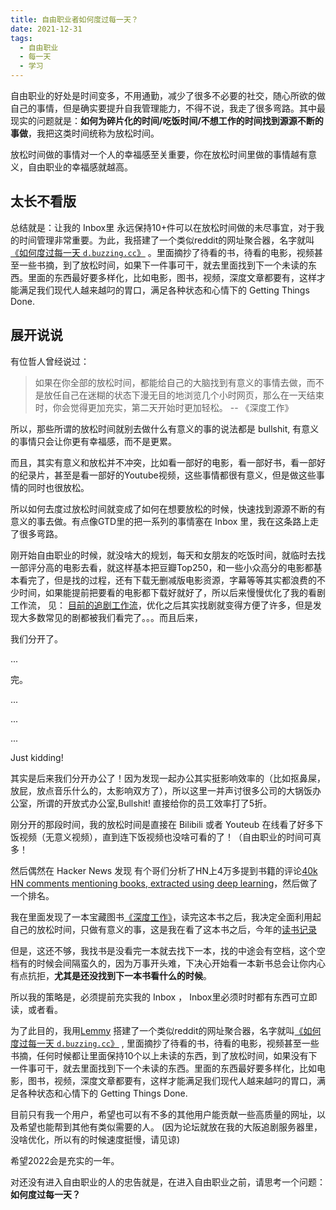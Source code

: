 ```yaml
---
title: 自由职业者如何度过每一天？
date: 2021-12-31
tags:
  - 自由职业
  - 每一天
  - 学习
---
```

自由职业的好处是时间变多，不用通勤，减少了很多不必要的社交，随心所欲的做自己的事情，但是确实要提升自我管理能力，不得不说，我走了很多弯路。其中最现实的问题就是：**如何为碎片化的时间/吃饭时间/不想工作的时间找到源源不断的事做**，我把这类时间统称为放松时间。

放松时间做的事情对一个人的幸福感至关重要，你在放松时间里做的事情越有意义，自由职业的幸福感就越高。

## 太长不看版

总结就是：让我的 Inbox里 永远保持10+件可以在放松时间做的未尽事宜，对于我的时间管理非常重要。为此，我搭建了一个类似reddit的网址聚合器，名字就叫[《如何度过每一天 `d.buzzing.cc`》](https://d.buzzing.cc/) 。里面摘抄了待看的书，待看的电影，视频甚至一些书摘，到了放松时间，如果下一件事可干，就去里面找到下一个未读的东西。里面的东西最好要多样化，比如电影，图书，视频，深度文章都要有，这样才能满足我们现代人越来越叼的胃口，满足各种状态和心情下的 Getting Things Done.

## 展开说说

有位哲人曾经说过：

> 如果在你全部的放松时间，都能给自己的大脑找到有意义的事情去做，而不是放任自己在迷糊的状态下漫无目的地浏览几个小时网页，那么在一天结束时，你会觉得更加充实，第二天开始时更加轻松。 -- 《深度工作》

所以，那些所谓的放松时间就别去做什么有意义的事的说法都是 bullshit, 有意义的事情只会让你更有幸福感，而不是更累。

而且，其实有意义和放松并不冲突，比如看一部好的电影，看一部好书，看一部好的纪录片，甚至是看一部好的Youtube视频，这些事情都很有意义，但是做这些事情的同时也很放松。

所以如何去度过放松时间就变成了如何在想要放松的时候，快速找到源源不断的有意义的事去做。有点像GTD里的把一系列的事情塞在 Inbox 里，我在这条路上走了很多弯路。

刚开始自由职业的时候，就没啥大的规划，每天和女朋友的吃饭时间，就临时去找一部评分高的电影去看，就这样基本把豆瓣Top250，和一些小众高分的电影都基本看完了，但是找的过程，还有下载无删减版电影资源，字幕等等其实都浪费的不少时间，如果能提前把要看的电影都下载好就好了，所以后来慢慢优化了我的看剧工作流， 见： [目前的追剧工作流](https://wiki.owenyoung.com/tv-shows/#workflows)，优化之后其实找剧就变得方便了许多，但是发现大多数常见的剧都被我们看完了。。。而且后来，


我们分开了。

...

完。

...

...

...

Just kidding! 

其实是后来我们分开办公了！因为发现一起办公其实挺影响效率的（比如抠鼻屎，放屁，放点音乐什么的，太影响双方了），所以这里一并声讨很多公司的大锅饭办公室，所谓的开放式办公室,Bullshit! 直接给你的员工效率打了5折。

刚分开的那段时间，我的放松时间是直接在 Bilibili 或者 Youteub 在线看了好多下饭视频（无意义视频），直到连下饭视频也没啥可看的了！（自由职业的时间可真多！

然后偶然在 Hacker News 发现 有个哥们分析了HN上4万多提到书籍的评论[40k HN comments mentioning books, extracted using deep learning](https://news.ycombinator.com/item?id=28595967)，然后做了一个排名。

我在里面发现了一本宝藏图书[《深度工作》](https://book.douban.com/subject/27056409/)，读完这本书之后，我决定全面利用起自己的放松时间，只做有意义的事，这是我在看了这本书之后，今年的[读书记录](https://wiki.owenyoung.com/books/#2021)

但是，这还不够，我找书是没看完一本就去找下一本，找的中途会有空档，这个空档有的时候会间隔蛮久的，因为万事开头难，下决心开始看一本新书总会让你内心有点抗拒，**尤其是还没找到下一本书看什么的时候**。

所以我的策略是，必须提前充实我的 Inbox ， Inbox里必须时时都有东西可立即读，或者看。

为了此目的，我用[Lemmy](https://github.com/LemmyNet/lemmy) 搭建了一个类似reddit的网址聚合器，名字就叫[《如何度过每一天 `d.buzzing.cc`》](https://d.buzzing.cc/) , 里面摘抄了待看的书，待看的电影，视频甚至一些书摘，任何时候都让里面保持10个以上未读的东西，到了放松时间，如果没有下一件事可干，就去里面找到下一个未读的东西。里面的东西最好要多样化，比如电影，图书，视频，深度文章都要有，这样才能满足我们现代人越来越叼的胃口，满足各种状态和心情下的 Getting Things Done.

目前只有我一个用户，希望也可以有不多的其他用户能贡献一些高质量的网址，以及希望也能帮到其他有类似需要的人。 (因为论坛就放在我的大阪追剧服务器里，没啥优化，所以有的时候速度挺慢，请见谅)

希望2022会是充实的一年。

对还没有进入自由职业的人的忠告就是，在进入自由职业之前，请思考一个问题：**如何度过每一天？**

